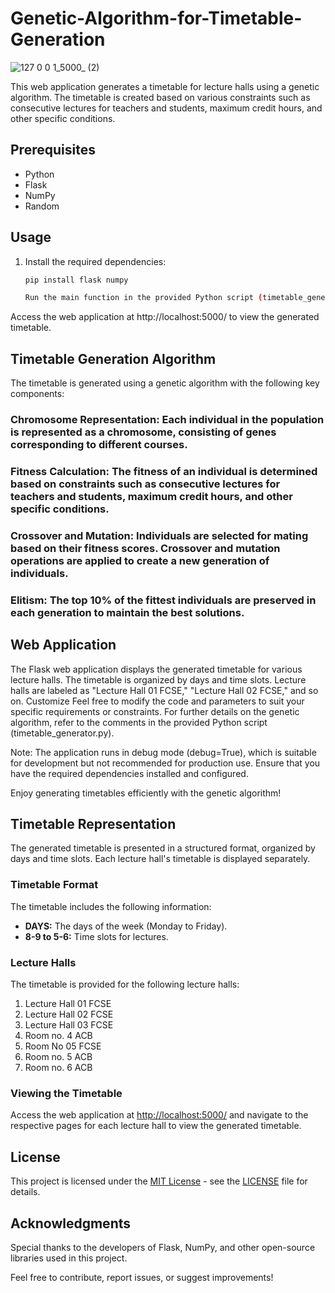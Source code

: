 # Genetic-Algorithm-for-Timetable-Generation
![127 0 0 1_5000_ (2)](https://github.com/Ali-Hasan-Khan28/Genetic-Algorithm-for-Timetable-Generation/assets/101451471/6369610b-328c-43c7-9511-e354ef248170)

This web application generates a timetable for lecture halls using a genetic algorithm. The timetable is created based on various constraints such as consecutive lectures for teachers and students, maximum credit hours, and other specific conditions.

## Prerequisites

- Python
- Flask
- NumPy
- Random

## Usage

1. Install the required dependencies:

   ```bash
   pip install flask numpy

   Run the main function in the provided Python script (timetable_generator.py) to generate the timetable and start the Flask web application.

Access the web application at http://localhost:5000/ to view the generated timetable.

## Timetable Generation Algorithm
The timetable is generated using a genetic algorithm with the following key components:

### Chromosome Representation: Each individual in the population is represented as a chromosome, consisting of genes corresponding to different courses.

### Fitness Calculation: The fitness of an individual is determined based on constraints such as consecutive lectures for teachers and students, maximum credit hours, and other specific conditions.

### Crossover and Mutation: Individuals are selected for mating based on their fitness scores. Crossover and mutation operations are applied to create a new generation of individuals.

### Elitism: The top 10% of the fittest individuals are preserved in each generation to maintain the best solutions.

## Web Application
The Flask web application displays the generated timetable for various lecture halls.
The timetable is organized by days and time slots.
Lecture halls are labeled as "Lecture Hall 01 FCSE," "Lecture Hall 02 FCSE," and so on.
Customize
Feel free to modify the code and parameters to suit your specific requirements or constraints. For further details on the genetic algorithm, refer to the comments in the provided Python script (timetable_generator.py).

Note: The application runs in debug mode (debug=True), which is suitable for development but not recommended for production use. Ensure that you have the required dependencies installed and configured.

Enjoy generating timetables efficiently with the genetic algorithm!


## Timetable Representation

The generated timetable is presented in a structured format, organized by days and time slots. Each lecture hall's timetable is displayed separately.

### Timetable Format

The timetable includes the following information:

- **DAYS:** The days of the week (Monday to Friday).
- **8-9 to 5-6:** Time slots for lectures.

### Lecture Halls

The timetable is provided for the following lecture halls:

1. Lecture Hall 01 FCSE
2. Lecture Hall 02 FCSE
3. Lecture Hall 03 FCSE
4. Room no. 4 ACB
5. Room No 05 FCSE
6. Room no. 5 ACB
7. Room no. 6 ACB

### Viewing the Timetable

Access the web application at [http://localhost:5000/](http://localhost:5000/) and navigate to the respective pages for each lecture hall to view the generated timetable.

## License

This project is licensed under the [MIT License](LICENSE) - see the [LICENSE](LICENSE) file for details.

## Acknowledgments

Special thanks to the developers of Flask, NumPy, and other open-source libraries used in this project.

Feel free to contribute, report issues, or suggest improvements!

